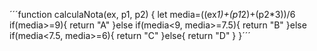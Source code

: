 ´´´function calculaNota(ex, p1, p2) {
  let media=((ex*1)+(p1*2)+(p2*3))/6
  if(media>=9){
    return "A"
  }else if(media<9, media>=7.5){
    return "B"
  }else if(media<7.5, media>=6){
    return "C"
  }else{
    return "D"
  }
}´´´